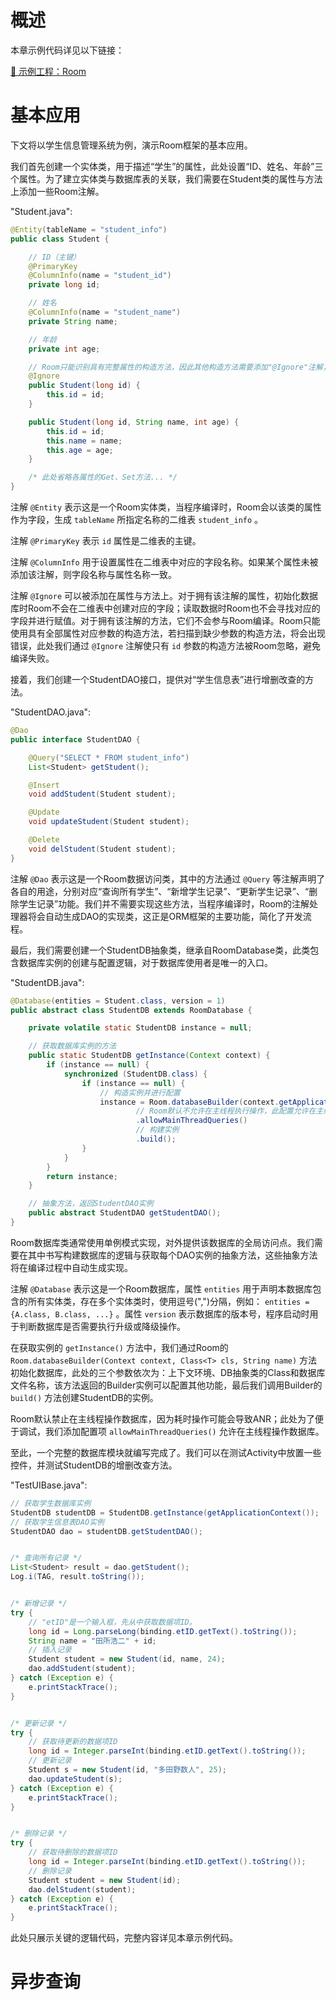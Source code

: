 # 概述
<!-- TODO -->

本章示例代码详见以下链接：

[🔗 示例工程：Room ](https://github.com/BI4VMR/Study-Android/tree/master/M05_Storage/C03_SQL/S02_Room)

# 基本应用
下文将以学生信息管理系统为例，演示Room框架的基本应用。

我们首先创建一个实体类，用于描述“学生”的属性，此处设置“ID、姓名、年龄”三个属性。为了建立实体类与数据库表的关联，我们需要在Student类的属性与方法上添加一些Room注解。

"Student.java":

```java
@Entity(tableName = "student_info")
public class Student {

    // ID（主键）
    @PrimaryKey
    @ColumnInfo(name = "student_id")
    private long id;

    // 姓名
    @ColumnInfo(name = "student_name")
    private String name;

    // 年龄
    private int age;

    // Room只能识别具有完整属性的构造方法，因此其他构造方法需要添加"@Ignore"注解，使Room忽略它们。
    @Ignore
    public Student(long id) {
        this.id = id;
    }

    public Student(long id, String name, int age) {
        this.id = id;
        this.name = name;
        this.age = age;
    }

    /* 此处省略各属性的Get、Set方法... */
}
```

注解 `@Entity` 表示这是一个Room实体类，当程序编译时，Room会以该类的属性作为字段，生成 `tableName` 所指定名称的二维表 `student_info` 。

注解 `@PrimaryKey` 表示 `id` 属性是二维表的主键。

注解 `@ColumnInfo` 用于设置属性在二维表中对应的字段名称。如果某个属性未被添加该注解，则字段名称与属性名称一致。

注解 `@Ignore` 可以被添加在属性与方法上。对于拥有该注解的属性，初始化数据库时Room不会在二维表中创建对应的字段；读取数据时Room也不会寻找对应的字段并进行赋值。对于拥有该注解的方法，它们不会参与Room编译。Room只能使用具有全部属性对应参数的构造方法，若扫描到缺少参数的构造方法，将会出现错误，此处我们通过 `@Ignore` 注解使只有 `id` 参数的构造方法被Room忽略，避免编译失败。

接着，我们创建一个StudentDAO接口，提供对“学生信息表”进行增删改查的方法。

"StudentDAO.java":

```java
@Dao
public interface StudentDAO {

    @Query("SELECT * FROM student_info")
    List<Student> getStudent();

    @Insert
    void addStudent(Student student);

    @Update
    void updateStudent(Student student);

    @Delete
    void delStudent(Student student);
}
```

注解 `@Dao` 表示这是一个Room数据访问类，其中的方法通过 `@Query` 等注解声明了各自的用途，分别对应“查询所有学生”、“新增学生记录”、“更新学生记录”、“删除学生记录”功能。我们并不需要实现这些方法，当程序编译时，Room的注解处理器将会自动生成DAO的实现类，这正是ORM框架的主要功能，简化了开发流程。

最后，我们需要创建一个StudentDB抽象类，继承自RoomDatabase类，此类包含数据库实例的创建与配置逻辑，对于数据库使用者是唯一的入口。

"StudentDB.java":

```java
@Database(entities = Student.class, version = 1)
public abstract class StudentDB extends RoomDatabase {

    private volatile static StudentDB instance = null;

    // 获取数据库实例的方法
    public static StudentDB getInstance(Context context) {
        if (instance == null) {
            synchronized (StudentDB.class) {
                if (instance == null) {
                    // 构造实例并进行配置
                    instance = Room.databaseBuilder(context.getApplicationContext(), StudentDB.class, "student")
                            // Room默认不允许在主线程执行操作，此配置允许在主线程操作，仅适用于调试。
                            .allowMainThreadQueries()
                            // 构建实例
                            .build();
                }
            }
        }
        return instance;
    }

    // 抽象方法，返回StudentDAO实例
    public abstract StudentDAO getStudentDAO();
}
```

Room数据库类通常使用单例模式实现，对外提供该数据库的全局访问点。我们需要在其中书写构建数据库的逻辑与获取每个DAO实例的抽象方法，这些抽象方法将在编译过程中自动生成实现。

注解 `@Database` 表示这是一个Room数据库，属性 `entities` 用于声明本数据库包含的所有实体类，存在多个实体类时，使用逗号(",")分隔，例如： `entities = {A.class, B.class, ...}` 。属性 `version` 表示数据库的版本号，程序启动时用于判断数据库是否需要执行升级或降级操作。

在获取实例的 `getInstance()` 方法中，我们通过Room的 `Room.databaseBuilder(Context context, Class<T> cls, String name)` 方法初始化数据库，此处的三个参数依次为：上下文环境、DB抽象类的Class和数据库文件名称，该方法返回的Builder实例可以配置其他功能，最后我们调用Builder的 `build()` 方法创建StudentDB的实例。

Room默认禁止在主线程操作数据库，因为耗时操作可能会导致ANR；此处为了便于调试，我们添加配置项 `allowMainThreadQueries()` 允许在主线程操作数据库。



<!-- TODO -->

至此，一个完整的数据库模块就编写完成了。我们可以在测试Activity中放置一些控件，并测试StudentDB的增删改查方法。

"TestUIBase.java":

```java
// 获取学生数据库实例
StudentDB studentDB = StudentDB.getInstance(getApplicationContext());
// 获取学生信息表DAO实例
StudentDAO dao = studentDB.getStudentDAO();


/* 查询所有记录 */
List<Student> result = dao.getStudent();
Log.i(TAG, result.toString());


/* 新增记录 */
try {
    // "etID"是一个输入框，先从中获取数据项ID。
    long id = Long.parseLong(binding.etID.getText().toString());
    String name = "田所浩二" + id;
    // 插入记录
    Student student = new Student(id, name, 24);
    dao.addStudent(student);
} catch (Exception e) {
    e.printStackTrace();
}


/* 更新记录 */
try {
    // 获取待更新的数据项ID
    long id = Integer.parseInt(binding.etID.getText().toString());
    // 更新记录
    Student s = new Student(id, "多田野数人", 25);
    dao.updateStudent(s);
} catch (Exception e) {
    e.printStackTrace();
}


/* 删除记录 */
try {
    // 获取待删除的数据项ID
    long id = Integer.parseInt(binding.etID.getText().toString());
    // 删除记录
    Student student = new Student(id);
    dao.delStudent(student);
} catch (Exception e) {
    e.printStackTrace();
}
```

此处只展示关键的逻辑代码，完整内容详见本章示例代码。

# 异步查询
<!-- TODO -->
